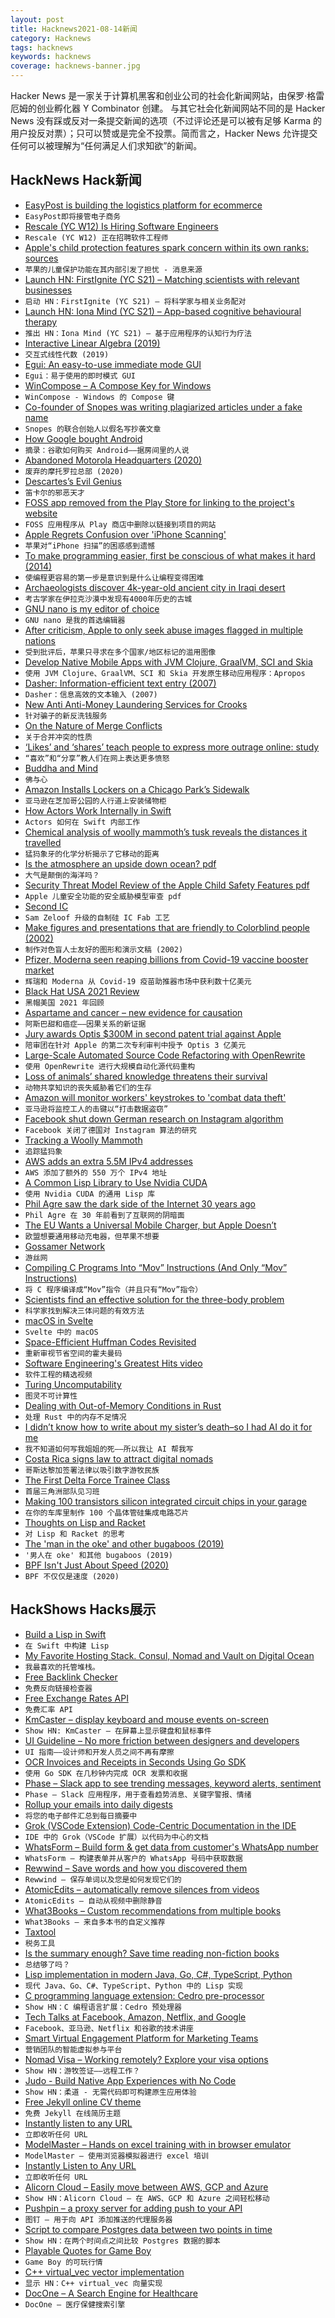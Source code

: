 ```yaml
---
layout: post
title: Hacknews2021-08-14新闻
category: Hacknews
tags: hacknews
keywords: hacknews
coverage: hacknews-banner.jpg
---
```


Hacker News 是一家关于计算机黑客和创业公司的社会化新闻网站，由保罗·格雷厄姆的创业孵化器 Y Combinator 创建。
与其它社会化新闻网站不同的是 Hacker News 没有踩或反对一条提交新闻的选项（不过评论还是可以被有足够 Karma 的用户投反对票）；只可以赞或是完全不投票。简而言之，Hacker News 允许提交任何可以被理解为“任何满足人们求知欲”的新闻。

## HackNews Hack新闻


- [EasyPost is building the logistics platform for ecommerce](https://www.easypost.com/careers)
- `EasyPost即将接管电子商务`
- [Rescale (YC W12) Is Hiring Software Engineers](https://jobs.lever.co/rescale/57b5bc81-ee75-4a30-a763-3eb8dd595165?lever-origin=applied&lever-source%5B%5D=Hacker%20News)
- `Rescale (YC W12) 正在招聘软件工程师`
- [Apple's child protection features spark concern within its own ranks: sources](https://www.reuters.com/technology/exclusive-apples-child-protection-features-spark-concern-within-its-own-ranks-2021-08-12/)
- `苹果的儿童保护功能在其内部引发了担忧 - 消息来源`
- [Launch HN: FirstIgnite (YC S21) – Matching scientists with relevant businesses](item?id=28168813)
- `启动 HN：FirstIgnite (YC S21) – 将科学家与相关业务配对`
- [Launch HN: Iona Mind (YC S21) – App-based cognitive behavioural therapy](item?id=28168336)
- `推出 HN：Iona Mind (YC S21) – 基于应用程序的认知行为疗法`
- [Interactive Linear Algebra (2019)](http://textbooks.math.gatech.edu/ila/index.html)
- `交互式线性代数 (2019)`
- [Egui: An easy-to-use immediate mode GUI](https://github.com/emilk/egui)
- `Egui：易于使用的即时模式 GUI`
- [WinCompose – A Compose Key for Windows](https://github.com/samhocevar/wincompose)
- `WinCompose - Windows 的 Compose 键`
- [Co-founder of Snopes was writing plagiarized articles under a fake name](https://www.buzzfeednews.com/article/deansterlingjones/snopes-cofounder-plagiarism-mikkelson)
- `Snopes 的联合创始人以假名写抄袭文章`
- [How Google bought Android](https://arstechnica.com/information-technology/2021/08/excerpt-the-history-of-android-as-written-by-a-longtime-android-developer/)
- `摘录：谷歌如何购买 Android——据房间里的人说`
- [Abandoned Motorola Headquarters (2020)](https://www.abandonedspaces.com/industry/motorola.html)
- `废弃的摩托罗拉总部 (2020)`
- [Descartes’s Evil Genius](https://lareviewofbooks.org/article/descartess-evil-genius/)
- `笛卡尔的邪恶天才`
- [FOSS app removed from the Play Store for linking to the project's website](https://github.com/language-transfer/lt-app/pull/44)
- `FOSS 应用程序从 Play 商店中删除以链接到项目的网站`
- [Apple Regrets Confusion over 'iPhone Scanning'](https://www.bbc.com/news/technology-58206543)
- `苹果对“iPhone 扫描”的困惑感到遗憾`
- [To make programming easier, first be conscious of what makes it hard (2014)](http://lighttable.com/2014/05/16/pain-we-forgot/)
- `使编程更容易的第一步是意识到是什么让编程变得困难`
- [Archaeologists discover 4k-year-old ancient city in Iraqi desert](https://www.theartnewspaper.com/news/archaeologists-discover-4-000-year-old-ancient-city-in-iraqi-desert)
- `考古学家在伊拉克沙漠中发现有4000年历史的古城`
- [GNU nano is my editor of choice](https://ariadne.space/2021/08/13/gnu-nano-is-my-editor-of-choice/)
- `GNU nano 是我的首选编辑器`
- [After criticism, Apple to only seek abuse images flagged in multiple nations](https://mobile.reuters.com/article/idUSKBN2FE21K)
- `受到批评后，苹果只寻求在多个国家/地区标记的滥用图像`
- [Develop Native Mobile Apps with JVM Clojure, GraalVM, SCI and Skia](item?id=28168065)
- `使用 JVM Clojure、GraalVM、SCI 和 Skia 开发原生移动应用程序：Apropos`
- [Dasher: Information-efficient text entry (2007)](https://www.youtube.com/watch?v=wpOxbesRNBc)
- `Dasher：信息高效的文本输入 (2007)`
- [New Anti Anti-Money Laundering Services for Crooks](https://krebsonsecurity.com/2021/08/new-anti-anti-money-laundering-services-for-crooks/)
- `针对骗子的新反洗钱服务`
- [On the Nature of Merge Conflicts](https://neverworkintheory.org/2021/08/12/on-the-nature-of-merge-conflicts.html)
- `关于合并冲突的性质`
- [‘Likes’ and ‘shares’ teach people to express more outrage online: study](https://news.yale.edu/2021/08/13/likes-and-shares-teach-people-express-more-outrage-online)
- `“喜欢”和“分享”教人们在网上表达更多愤怒`
- [Buddha and Mind](https://www.neh.gov/article/buddha-and-mind)
- `佛与心`
- [Amazon Installs Lockers on a Chicago Park’s Sidewalk](https://blockclubchicago.org/2021/08/13/amazon-installs-huge-lockers-on-a-chicago-parks-sidewalk-confusing-and-frustrating-neighbors/)
- `亚马逊在芝加哥公园的人行道上安装储物柜`
- [How Actors Work Internally in Swift](https://swiftrocks.com/how-actors-work-internally-in-swift)
- `Actors 如何在 Swift 内部工作`
- [Chemical analysis of woolly mammoth’s tusk reveals the distances it travelled](https://www.nature.com/articles/d41586-021-02206-1)
- `猛犸象牙的化学分析揭示了它移动的距离`
- [Is the atmosphere an upside down ocean? pdf](https://empslocal.ex.ac.uk/people/staff/gv219/talks/trop-therm13.pdf)
- `大气是颠倒的海洋吗？ `
- [Security Threat Model Review of the Apple Child Safety Features pdf](https://www.apple.com/child-safety/pdf/Security_Threat_Model_Review_of_Apple_Child_Safety_Features.pdf)
- `Apple 儿童安全功能的安全威胁模型审查 pdf`
- [Second IC](http://sam.zeloof.xyz/second-ic/)
- `Sam Zeloof 升级的自制硅 IC Fab 工艺`
- [Make figures and presentations that are friendly to Colorblind people (2002)](https://jfly.uni-koeln.de/color/)
- `制作对色盲人士友好的图形和演示文稿 (2002)`
- [Pfizer, Moderna seen reaping billions from Covid-19 vaccine booster market](https://www.reuters.com/business/healthcare-pharmaceuticals/pfizer-moderna-seen-reaping-billions-covid-19-vaccine-booster-market-2021-08-13/)
- `辉瑞和 Moderna 从 Covid-19 疫苗助推器市场中获利数十亿美元`
- [Black Hat USA 2021 Review](https://l3ouu4n9.github.io/post/learningnotes/2021-08-13-black-hat-usa-2021-english/)
- `黑帽美国 2021 年回顾`
- [Aspartame and cancer – new evidence for causation](https://www.ncbi.nlm.nih.gov/pmc/articles/PMC8042911/)
- `阿斯巴甜和癌症——因果关系的新证据`
- [Jury awards Optis $300M in second patent trial against Apple](https://www.reuters.com/technology/jury-awards-optis-300-million-second-patent-trial-against-apple-2021-08-13/)
- `陪审团在针对 Apple 的第二次专利审判中授予 Optis 3 亿美元`
- [Large-Scale Automated Source Code Refactoring with OpenRewrite](https://docs.openrewrite.org/)
- `使用 OpenRewrite 进行大规模自动化源代码重构`
- [Loss of animals’ shared knowledge threatens their survival](https://www.theguardian.com/environment/2021/aug/13/culture-shock-how-loss-of-animals-shared-knowledge-threatens-their-survival)
- `动物共享知识的丧失威胁着它们的生存`
- [Amazon will monitor workers' keystrokes to 'combat data theft'](https://www.inputmag.com/tech/amazon-will-monitor-workers-keystrokes-to-combat-data-theft-privacy-spying-surveillance)
- `亚马逊将监控工人的击键以“打击数据盗窃”`
- [Facebook shut down German research on Instagram algorithm](https://www.theverge.com/2021/8/13/22623354/facebook-instagram-algorithm-watch-research-legal-threat)
- `Facebook 关闭了德国对 Instagram 算法的研究`
- [Tracking a Woolly Mammoth](https://www.biostat.washington.edu/news/stories/tracking-woolly-mammoth)
- `追踪猛犸象`
- [AWS adds an extra 5.5M IPv4 addresses](https://github.com/seligman/aws-ip-ranges)
- `AWS 添加了额外的 550 万个 IPv4 地址`
- [A Common Lisp Library to Use Nvidia CUDA](https://github.com/takagi/cl-cuda)
- `使用 Nvidia CUDA 的通用 Lisp 库`
- [Phil Agre saw the dark side of the Internet 30 years ago](https://www.washingtonpost.com/technology/2021/08/12/philip-agre-ai-disappeared/)
- `Phil Agre 在 30 年前看到了互联网的阴暗面`
- [The EU Wants a Universal Mobile Charger, but Apple Doesn’t](https://www.howtogeek.com/748444/the-eu-wants-a-universal-mobile-charger-but-apple-doesnt/)
- `欧盟想要通用移动充电器，但苹果不想要`
- [Gossamer Network](https://gossamernetwork.com/)
- `游丝网`
- [Compiling C Programs Into “Mov” Instructions (And Only “Mov” Instructions)](https://github.com/xoreaxeaxeax/movfuscator)
- `将 C 程序编译成“Mov”指令（并且只有“Mov”指令）`
- [Scientists find an effective solution for the three-body problem](http://phys.technion.ac.il/en/about/research-bits/on-chaos-drunks-and-a-solution-to-the-chaotic-three-body-problem-the-research-of-yonadav-barry-ginat-and-hagai-perets)
- `科学家找到解决三体问题的有效方法`
- [macOS in Svelte](https://macos.vercel.app/)
- `Svelte 中的 macOS`
- [Space-Efficient Huffman Codes Revisited](https://arxiv.org/abs/2108.05495)
- `重新审视节省空间的霍夫曼码`
- [Software Engineering's Greatest Hits video](https://www.youtube.com/watch?v=HrVtA-ue-x0)
- `软件工程的精选视频`
- [Turing Uncomputability](https://www.privatdozent.co/p/turing-uncomputability?r=1u7fu&utm_campaign=post&utm_medium=web&utm_source=hackernews)
- `图灵不可计算性`
- [Dealing with Out-of-Memory Conditions in Rust](https://www.crowdstrike.com/blog/dealing-with-out-of-memory-conditions-in-rust/)
- `处理 Rust 中的内存不足情况`
- [I didn’t know how to write about my sister’s death–so I had AI do it for me](https://believermag.com/ghosts/)
- `我不知道如何写我姐姐的死——所以我让 AI 帮我写`
- [Costa Rica signs law to attract digital nomads](https://ticotimes.net/2021/08/11/costa-rica-signs-law-to-attract-digital-nomads)
- `哥斯达黎加签署法律以吸引数字游牧民族`
- [The First Delta Force Trainee Class](https://historyofyesterday.com/the-first-delta-force-trainee-class-fc46a131fea2)
- `首届三角洲部队见习班`
- [Making 100 transistors silicon integrated circuit chips in your garage](https://www.youtube.com/watch?v=IS5ycm7VfXg)
- `在你的车库里制作 100 个晶体管硅集成电路芯片`
- [Thoughts on Lisp and Racket](https://www.macadie.net/2019/08/11/thoughts-on-lisp-and-racket/)
- `对 Lisp 和 Racket 的思考`
- [The 'man in the oke' and other bugaboos (2019)](https://steelthistles.blogspot.com/2019/12/the-man-in-oke-and-other-bugaboos.html)
- `'男人在 oke' 和其他 bugaboos (2019)`
- [BPF Isn't Just About Speed (2020)](https://pchaigno.github.io/ebpf/2020/09/29/bpf-isnt-just-about-speed.html)
- `BPF 不仅仅是速度 (2020)`


## HackShows Hacks展示

- [ Build a Lisp in Swift](https://github.com/codr7/swifties-repl)
- `在 Swift 中构建 Lisp`
- [ My Favorite Hosting Stack. Consul, Nomad and Vault on Digital Ocean](https://github.com/fmeringdal/do-hashicorp-cluster)
- `我最喜欢的托管堆栈。`
- [ Free Backlink Checker](https://postbag.co/tools/backlink-checker/)
- `免费反向链接检查器`
- [ Free Exchange Rates API](https://github.com/Formicka/exchangerate.host)
- `免费汇率 API`
- [ KmCaster – display keyboard and mouse events on-screen](https://github.com/DaveJarvis/kmcaster)
- `Show HN: KmCaster – 在屏幕上显示键盘和鼠标事件`
- [ UI Guideline – No more friction between designers and developers](https://www.uiguideline.com)
- `UI 指南——设计师和开发人员之间不再有摩擦`
- [ OCR Invoices and Receipts in Seconds Using Go SDK](item?id=28144439)
- `使用 Go SDK 在几秒钟内完成 OCR 发票和收据`
- [ Phase – Slack app to see trending messages, keyword alerts, sentiment](https://phasecrm.com/)
- `Phase – Slack 应用程序，用于查看趋势消息、关键字警报、情绪`
- [ Rollup your emails into daily digests](https://leavemealone.app/rollups/)
- `将您的电子邮件汇总到每日摘要中`
- [ Grok (VSCode Extension) Code-Centric Documentation in the IDE](https://www.trygrok.com/)
- `IDE 中的 Grok（VSCode 扩展）以代码为中心的文档`
- [ WhatsForm – Build form & get data from customer's WhatsApp number](https://whatsform.com)
- `WhatsForm – 构建表单并从客户的 WhatsApp 号码中获取数据`
- [ Rewwind – Save words and how you discovered them](https://rewwind.co)
- `Rewwind – 保存单词以及您是如何发现它们的`
- [ AtomicEdits – automatically remove silences from videos](https://github.com/SuboptimalEng/AtomicEdits)
- `AtomicEdits – 自动从视频中删除静音`
- [ What3Books – Custom recommendations from multiple books](https://what3books.com/)
- `What3Books – 来自多本书的自定义推荐`
- [ Taxtool](https://github.com/TimDaub/taxtool)
- `税务工具`
- [ Is the summary enough? Save time reading non-fiction books](https://is-the-summary-enough.herokuapp.com/)
- `总结够了吗？`
- [ Lisp implementation in modern Java, Go, C#, TypeScript, Python](https://github.com/eatonphil/lisp-rosetta-stone)
- `现代 Java、Go、C#、TypeScript、Python 中的 Lisp 实现`
- [ C programming language extension: Cedro pre-processor](https://sentido-labs.com/en/library/cedro/202106171400/)
- `Show HN：C 编程语言扩展：Cedro 预处理器`
- [ Tech Talks at Facebook, Amazon, Netflix, and Google](item?id=28165578)
- `Facebook、亚马逊、Netflix 和谷歌的技术讲座`
- [ Smart Virtual Engagement Platform for Marketing Teams](https://www.goevex.com)
- `营销团队的智能虚拟参与平台`
- [ Nomad Visa – Working remotely? Explore your visa options](https://nomadvisa.io/)
- `Show HN：游牧签证——远程工作？`
- [ Judo - Build Native App Experiences with No Code](https://www.judo.app/)
- `Show HN：柔道 - 无需代码即可构建原生应用体验`
- [ Free Jekyll online CV theme](https://github.com/Stavrospanakakis/jekyll-cv)
- `免费 Jekyll 在线简历主题`
- [ Instantly listen to any URL](https://per.quest/)
- `立即收听任何 URL`
- [ ModelMaster – Hands on excel training with in browser emulator](https://modelmaster.io/lessons?filters=General%20Excel)
- `ModelMaster – 使用浏览器模拟器进行 excel 培训`
- [ Instantly Listen to Any URL](https://per.quest)
- `立即收听任何 URL`
- [ Alicorn Cloud – Easily move between AWS, GCP and Azure](https://alicorncloud.io/)
- `Show HN：Alicorn Cloud – 在 AWS、GCP 和 Azure 之间轻松移动`
- [ Pushpin – a proxy server for adding push to your API](https://github.com/fanout/pushpin)
- `图钉 – 用于向 API 添加推送的代理服务器`
- [ Script to compare Postgres data between two points in time](item?id=28175845)
- `Show HN：在两个时间点之间比较 Postgres 数据的脚本`
- [ Playable Quotes for Game Boy](https://tenmile.quote.games/)
- `Game Boy 的可玩行情`
- [ C++ virtual_vec vector implementation](https://github.com/keur/virtual_vec)
- `显示 HN：C++ virtual_vec 向量实现`
- [ DocOne – A Search Engine for Healthcare](item?id=28177885)
- `DocOne – 医疗保健搜索引擎`

